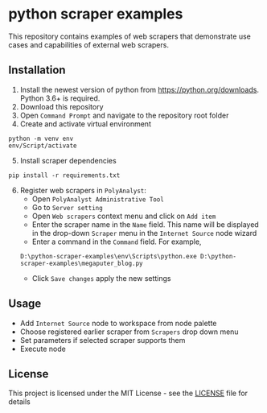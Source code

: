 # python scraper examples

This repository contains examples of web scrapers that demonstrate use cases and
capabilities of external web scrapers.

## Installation

1. Install the newest version of python from https://python.org/downloads. Python 3.6+ is required.
2. Download this repository
3. Open `Command Prompt` and navigate to the repository root folder
4. Create and activate virtual environment
```commandline
python -m venv env
env/Script/activate
```
5. Install scraper dependencies
```commandline
pip install -r requirements.txt
```
6. Register web scrapers in `PolyAnalyst`:
   - Open `PolyAnalyst Administrative Tool`
   - Go to `Server setting`
   - Open `Web scrapers` context menu and click on `Add item`
   - Enter the scraper name in the `Name` field. This name will be displayed in the drop-down `Scraper` menu in the `Internet Source` node wizard
   - Enter a command in the `Command` field. For example, 
   ```commandline
   D:\python-scraper-examples\env\Scripts\python.exe D:\python-scraper-examples\megaputer_blog.py
   ```
   - Click `Save changes` apply the new settings

## Usage

- Add `Internet Source` node to workspace from node palette
- Choose registered earlier scraper from `Scrapers` drop down menu
- Set parameters if selected scraper supports them
- Execute node

## License

This project is licensed under the MIT License - see the [LICENSE](LICENSE) file for details
